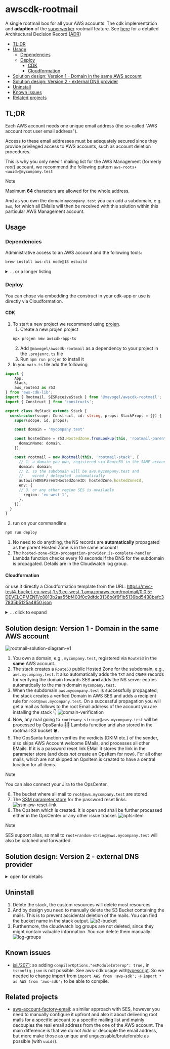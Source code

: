 # awscdk-rootmail

A single rootmail box for all your AWS accounts. The cdk implementation and **adaption** of the [superwerker](https://superwerker.cloud/) rootmail feature. See [here](docs/adrs/rootmail.md) for a detailed Architectural Decision Record ([ADR](https://adr.github.io/))

- [TL;DR](#tldr)
- [Usage](#usage)
  - [Dependencies](#dependencies)
  - [Deploy](#deploy)
    - [CDK](#cdk)
    - [Cloudformation](#cloudformation)
- [Solution design: Version 1 - Domain in the same AWS account](#solution-design-version-1---domain-in-the-same-aws-account)
- [Solution design: Version 2 - external DNS provider](#solution-design-version-2---external-dns-provider)
- [Uninstall](#uninstall)
- [Known issues](#known-issues)
- [Related projects](#related-projects)

## TL;DR
Each AWS account needs one unique email address (the so-called "AWS account root user email address").

Access to these email addresses must be adequately secured since they provide privileged access to AWS accounts, such as account deletion procedures.

This is why you only need 1 mailing list for the AWS Management (formerly *root*) account, 
we recommend the following pattern `aws-roots+<uuid>@mycompany.test` 

> [!NOTE]
> Maximum **64** characters are allowed for the whole address. 

And as you own the domain `mycompany.test` you can add a subdomain, e.g. `aws`, for which all EMails will then be received with this solution within this particular AWS Management account.

## Usage
### Dependencies
Administrative access to an AWS account and the following tools:
```sh
brew install aws-cli node@18 esbuild
```

<details>
  <summary>... or a longer listing</summary>
  
- Access to a development environment.  It is recommended to use AWS Cloud9 to avoid having to set up the tools needed to deploy the solution.  See [Getting started with AWS Cloud9](https://aws.amazon.com/cloud9/getting-started/).
- Using Cloud9, all of the following have already been configured for you.  If you choose not to use Cloud9, you will need to install the following.
    - AWS CLI. See [Installing, updating and uninstalling the AWS CLI version 2](https://docs.aws.amazon.com/cli/latest/userguide/install-cliv2.html)
    - Set up the AWS CLI with IAM access credentials. See [Configuring the AWS CLI](https://docs.aws.amazon.com/cli/latest/userguide/cli-chap-configure.html)
    - Node.js version 10.13.0 or later
    - AWS CDK version 2.90.0 or later. For installation instructions see [Getting Started with the AWS CDK](https://docs.aws.amazon.com/cdk/latest/guide/getting_started.html#getting_started_install)
    - Docker version 20.10.x or later **OR** [esbuild](https://esbuild.github.io/)
</details>

### Deploy
You can chose via embedding the construct in your cdk-app or use is directly via Cloudformation.
#### CDK
1. To start a new project we recommend using [projen](https://projen.io/).
   1. Create a new projen project
   ```sh
   npx projen new awscdk-app-ts
   ```
   2. Add `@mavogel/awscdk-rootmail` as a dependency to your project in the `.projenrc.ts` file
   3. Run `npm run projen` to install it
2. In you `main.ts` file add the following
```ts
import { 
    App, 
    Stack, 
    aws_route53 as r53 
} from 'aws-cdk-lib';
import { Rootmail, SESReceiveStack } from '@mavogel/awscdk-rootmail';
import { Construct } from 'constructs';

export class MyStack extends Stack {
  constructor(scope: Construct, id: string, props: StackProps = {}) {
    super(scope, id, props);

    const domain = 'mycompany.test'

    const hostedZone = r53.HostedZone.fromLookup(this, 'rootmail-parent-hosted-zone', {
      domainName: domain,
    });

    const rootmail = new Rootmail(this, 'rootmail-stack', {
      // 1. a domain you own, registered via Route53 in the SAME account
      domain: domain;
      // 2. so the subdomain will be aws.mycompany.test and
      //    wired / delegated  automatically
      autowireDNSParentHostedZoneID: hostedZone.hostedZoneId,
      env: {
      // 3. or any other region SES is available
        region: 'eu-west-1',
      },
    }); 
  }
}
```
2. run on your commandline
```sh
npm run deploy
```
1. No need to do anything, the NS records are **automatically** propagated as the parent Hosted Zone is in the same account!
2. The `hosted-zone-dkim-propagation-provider.is-complete-handler` Lambda function checks every 10 seconds if the DNS for the subdomain is propagated. Details are in the Cloudwatch log group.

#### Cloudformation
or use it directly a Cloudformation template from the URL: https://mvc-test4-bucket-eu-west-1.s3.eu-west-1.amazonaws.com/rootmail/0.0.5-DEVELOPMENT/c8813b2aa55bf403f0c9dfdc3136b8f6f1b5139bd5438befc37835b5125a4850.json


<details>
  <summary>... click to expand</summary>

and fill out the parameters
![cloudformation-template](docs/img/cloudformation-tpl-min.png)

</details>

## Solution design: Version 1 - Domain in the same AWS account
![rootmail-solution-diagram-v1](docs/img/awscdk-rootmail-v1-min.png)

1. You own a domain, e.g., `mycompany.test`, registered via `Route53` in the **same** AWS account.
2. The stack creates a `Route53` public Hosted Zone for the subdomain, e.g., `aws.mycompany.test`. It also automatically adds the `TXT` and `CNAME` records for verifying the domain towards SES **and** adds the NS server entries automatically to the main domain `mycompany.test`.
3. When the subdomain `aws.mycompany.test` is successfully propagated, the stack creates a verified Domain in AWS SES and adds a recipient rule for `root@aws.mycompany.test`. On a successful propagation you will get a mail as follows to the root Email address of the account you are installing the stack 👇
![domain-verification](docs/img/3-domain-verification-min.png)
4. Now, any mail going to `root+<any-string>@aws.mycompany.test` will be processed by OpsSanta 🎅🏽 Lambda function and also stored in the rootmail S3 bucket 🪣.
5. The OpsSanta function verifies the verdicts (DKIM etc.) of the sender, also skips AWS Account welcome EMails, and processes all other EMails. If it is a password reset link EMail it stores the link in the parameter store (and does *not* create an OpsItem for now). For all other mails, which are not skipped an OpsItem is created to have a central location for all items. 
> [!NOTE]
> You can also connect your Jira to the OpsCenter.
6. The bucket where all mail to `root@aws.mycompany.test` are stored.
7. The [SSM parameter store](https://docs.aws.amazon.com/systems-manager/latest/userguide/systems-manager-parameter-store.html) for the password reset links.
![ssm-pw-reset-link](docs/img/4-ssm-pw-reset-link-min.png)
8. The OpsItem which is created. It is open and shall be further processed either in the OpsCenter or any other issue tracker.
![opts-item](docs/img/4-opts-items-min.png)

> [!NOTE]
> SES support alias, so mail to `root+random-string@aws.mycompany.test` will also be catched and forwarded.

## Solution design: Version 2 - external DNS provider
<details>
  <summary>open for details</summary>

![rootmail-solution-diagram-v2](docs/img/awscdk-rootmail-v2-min.png)

```ts
const rootmail = new Rootmail(this, 'rootmail-stack', {
  // 1. a domain you own, registered via Route53 in the same account
  domain: 'mycompany.test';
  // 2. '' is the default, so you can also remove it
  // autowireDNSParentHostedZoneID: '',
  env: {
  // 3. or any other region SES is available
    region: 'eu-west-1',
  },
});
```

1. You own a domain, e.g., `mycompany.test`. It can be at any registrar such as `godaddy`, also `Route53` itself in another AWS account.
2. The stack creates a `Route53` public Hosted Zone for the subdomain, e.g., `aws.mycompany.test`. It also automatically adds the TXT and CNAME records (for DKIM etc.) for verifying the domain towards SES. **NOTE:** You must now add the NS server entries into the Domain provider which owns the main domain `mycompany.test`. 
3. items 3-7 are the same as in `v1`


> [!NOTE]
> After running `npm run deploy` you need to do the following steps manually:

1. watch out for the hosted zone  `aws.mycompany.test` to be created
![subdomain-hosted-zone](docs/img/1-use-ns-from-hz-min.png) By default you have **2 hours** to wire the DNS!
2. Then create the NS record in your domain `mycompany.test` for the subdomain `aws.mycompany.test`. Here for Route53 in AWS:
![create-ns-records](docs/img/2-create-ns-records-min.png)
3. You can test it yourself via
```sh
dig +short NS 8.8.8.8 aws.mycompany.test
# should return something like 
ns-1111.your-dns-provider-10.org.
ns-2222.your-dns-provider-21.co.uk.
ns-33.your-dns-provider-04.com.
ns-444.your-dns-provider-12.net.
```
and also by sending an EMail, e.g. from Gmail to `root@aws.mycompany.test`

</details>

## Uninstall
1. Delete the stack, the custom resources will delete most resources
2. And by design you need to manually delete the S3 Bucket containing the mails. This is to prevent accidental deletion of the mails. You can find the bucket name in the stack output.
![s3-bucket](docs/img/4-s3-bucket-min.png)
3. Furthermore, the cloudwatch log groups are not deleted, since they might contain valuable information. You can delete them manually.
![log-groups](docs/img/5-log-groups-min.png)
## Known issues
- [jsii/2071](https://github.com/aws/jsii/issues/2071): so adding  `compilerOptions."esModuleInterop": true,` in `tsconfig.json` is not possible. See aws-cdk usage with[typescript](https://docs.aws.amazon.com/AWSJavaScriptSDK/latest/#Usage_with_TypeScript). So we needed to change import from `import AWS from 'aws-sdk';` -> `import * as AWS from 'aws-sdk';` to be able to compile.

## Related projects
- [aws-account-factory-email](https://github.com/aws-samples/aws-account-factory-email): a similar approach with SES, however you need to manually configure it upfront and also it about delivering root mails for a specific account to a specific mailing list and mainly decouples the real email address from the one of the AWS account. The main difference is that we do not *hide* or decouple the email address, but more make those as unique and unguessable/bruteforable as possible (with `uuids`).